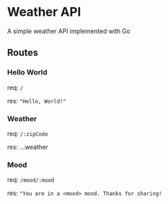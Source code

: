 # Weather API

A simple weather API implemented with Go

## Routes

### Hello World

req: `/`

res: `"Hello, World!"`

### Weather

req: `/:zipCode`

res: ...weather

### Mood

req: `/mood/:mood`

res: `"You are in a <mood> mood. Thanks for sharing!`